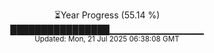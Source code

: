 <p align="center">
⏳Year Progress (55.14 %) <br>
████████████████▁▁▁▁▁▁▁▁▁▁▁▁▁▁ <br>
<sub>Updated: Mon, 21 Jul 2025 06:38:08 GMT</sub>
</p>

